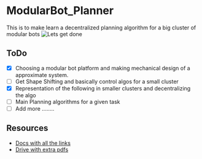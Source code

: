 # ModularBot_Planner
This is to make learn a decentralized planning algorithm for a big cluster of modular bots
![Lets get done](https://static.gosunoob.com/img/1/2015/06/Batman_Arkham_Knight_Heir_to_the_Cowl_3.jpg)
## ToDo
- [X] Choosing a modular bot platform and making mechanical design of a approximate system.
- [ ] Get Shape Shifting and basically control algos for a small cluster
- [X] Representation of the following in smaller clusters and decentralizing the algo
- [ ] Main Planning algorithms for a given task
- [ ] Add more ........

## Resources
- [Docs with all the links](https://docs.google.com/document/d/1KEJf-jeIi0BJtAnXddLB5JF5d1Ci-cbfW9H89qSSHl4/edit?usp=sharing)
- [Drive with extra pdfs](https://drive.google.com/drive/folders/1T1NNpkDUduwzQ99P27nm3KUAkobiAlMo?usp=sharing)
